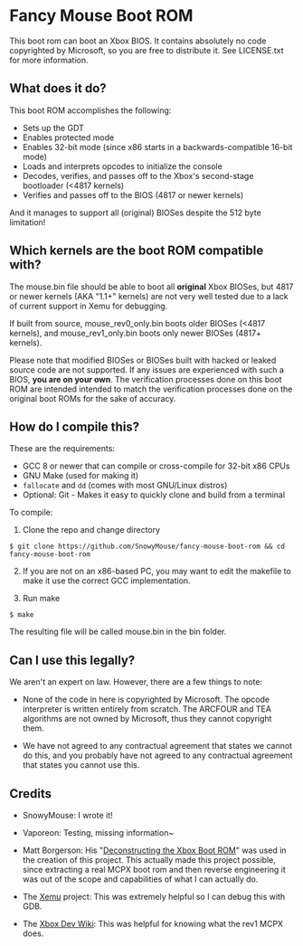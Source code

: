 # Fancy Mouse Boot ROM

This boot rom can boot an Xbox BIOS. It contains absolutely no code copyrighted
by Microsoft, so you are free to distribute it. See LICENSE.txt for more
information.

## What does it do?

This boot ROM accomplishes the following:

- Sets up the GDT
- Enables protected mode
- Enables 32-bit mode (since x86 starts in a backwards-compatible 16-bit mode)
- Loads and interprets opcodes to initialize the console
- Decodes, verifies, and passes off to the Xbox's second-stage bootloader
  (<4817 kernels)
- Verifies and passes off to the BIOS (4817 or newer kernels)

And it manages to support all (original) BIOSes despite the 512 byte limitation!

## Which kernels are the boot ROM compatible with?

The mouse.bin file should be able to boot all **original** Xbox BIOSes, but
4817 or newer kernels (AKA "1.1+" kernels) are not very well tested due to a
lack of current support in Xemu for debugging.

If built from source, mouse_rev0_only.bin boots older BIOSes (<4817 kernels),
and mouse_rev1_only.bin boots only newer BIOSes (4817+ kernels).

Please note that modified BIOSes or BIOSes built with hacked or leaked source
code are not supported. If any issues are experienced with such a BIOS, **you
are on your own**. The verification processes done on this boot ROM are intended
intended to match the verification processes done on the original boot ROMs for
the sake of accuracy.

## How do I compile this?

These are the requirements:

- GCC 8 or newer that can compile or cross-compile for 32-bit x86 CPUs
- GNU Make (used for making it)
- `fallocate` and `dd` (comes with most GNU/Linux distros)
- Optional: Git - Makes it easy to quickly clone and build from a terminal

To compile:

1. Clone the repo and change directory
```
$ git clone https://github.com/SnowyMouse/fancy-mouse-boot-rom && cd fancy-mouse-boot-rom
```

2. If you are not on an x86-based PC, you may want to edit the makefile to make
   it use the correct GCC implementation.

3. Run make
```
$ make
```

The resulting file will be called mouse.bin in the bin folder.

## Can I use this legally?

We aren't an expert on law. However, there are a few things to note:

- None of the code in here is copyrighted by Microsoft. The opcode interpreter
  is written entirely from scratch. The ARCFOUR and TEA algorithms are not owned
  by Microsoft, thus they cannot copyright them.

- We have not agreed to any contractual agreement that states we cannot do this,
  and you probably have not agreed to any contractual agreement that states you
  cannot use this.

## Credits

- SnowyMouse: I wrote it!

- Vaporeon: Testing, missing information~

- Matt Borgerson: His "[Deconstructing the Xbox Boot ROM]" was used in the
  creation of this project. This actually made this project possible, since
  extracting a real MCPX boot rom and then reverse engineering it was out of the
  scope and capabilities of what I can actually do.

- The [Xemu] project: This was extremely helpful so I can debug this with GDB.

- The [Xbox Dev Wiki]: This was helpful for knowing what the rev1 MCPX does.

[Deconstructing the Xbox Boot ROM]: https://mborgerson.com/deconstructing-the-xbox-boot-rom/
[Xemu]: https://xemu.app/
[Xbox Dev Wiki]: https://xboxdevwiki.net/MCPX_ROM
